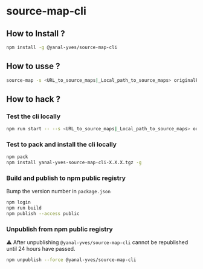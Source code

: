 # source-map-cli

## How to Install ?

```bash
npm install -g @yanal-yves/source-map-cli
```

## How to usse ?

```bash
source-map -s <URL_to_source_maps|_Local_path_to_source_maps> originalPositionFor <javascript_file_name>:<line_number>:<column_number>
```

## How to hack ?

### Test the cli locally

```bash
npm run start -- --s <URL_to_source_maps|_Local_path_to_source_maps> originalPositionFor <javascript_file_name>:<line_number>:<column_number>
```

### Test to pack and install the cli locally

```bash
npm pack
npm install yanal-yves-source-map-cli-X.X.X.tgz -g
```

### Build and publish to npm public registry

Bump the version number in `package.json`

```bash
npm login
npm run build
npm publish --access public
```

### Unpublish from npm public registry

:warning: After unpublishing `@yanal-yves/source-map-cli` cannot be republished until 24 hours have passed.

```bash
npm unpublish --force @yanal-yves/source-map-cli
```
